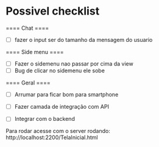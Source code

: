 # Possivel checklist

==== Chat ====
- [ ] fazer o input ser do tamanho da mensagem do usuario

==== Side menu ====
- [ ] Fazer o sidemenu nao passar por cima da view
- [ ] Bug de clicar no sidemenu ele sobe

==== Geral ====
- [ ] Arrumar para ficar bom para smartphone
- [ ] Fazer camada de integração com API
- [ ] Integrar com o backend


Para rodar acesse com o server rodando:
http://localhost:2200/TelaInicial.html
